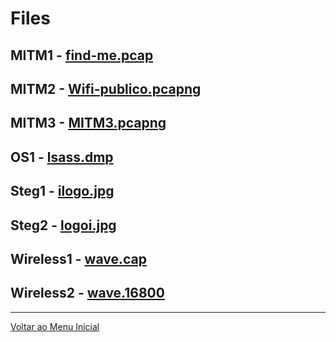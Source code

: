 # Files

## MITM1 - [find-me.pcap](https://github.com/insidersec/ctf_writeups/blob/master/files/mitm1/find-me.pcap)

## MITM2 - [Wifi-publico.pcapng](https://github.com/insidersec/ctf_writeups/blob/master/files/mitm2/Wifi-publico.pcapng)

## MITM3 - [MITM3.pcapng](https://github.com/insidersec/ctf_writeups/blob/master/files/mitm3/MITM3.pcapng)

## OS1 - [lsass.dmp](https://github.com/insidersec/ctf_writeups/blob/master/files/os1/lsass.dmp)

## Steg1 - [ilogo.jpg](https://github.com/insidersec/ctf_writeups/blob/master/files/steg1/ilogo.jpg)

## Steg2 - [logoi.jpg](https://github.com/insidersec/ctf_writeups/blob/master/files/steg2/logoi.jpg)

## Wireless1 - [wave.cap](https://github.com/insidersec/ctf_writeups/blob/master/files/wireless1/wave.cap)

## Wireless2 - [wave.16800](https://github.com/insidersec/ctf_writeups/blob/master/files/wireless2/wave.16800)

---

[Voltar ao Menu Inicial](https://writeup.insidersec.io/)